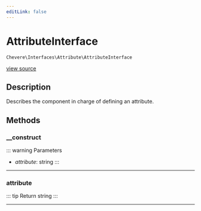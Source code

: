 ```yaml
---
editLink: false
---
```


# AttributeInterface

`Chevere\Interfaces\Attribute\AttributeInterface`

[view source](https://github.com/chevere/chevere/blob/main/src/Chevere/Interfaces/Attribute/AttributeInterface.php)

## Description

Describes the component in charge of defining an attribute.

## Methods

### __construct

::: warning Parameters
- *attribute*: string
:::

---

### attribute

::: tip Return
string
:::

---
